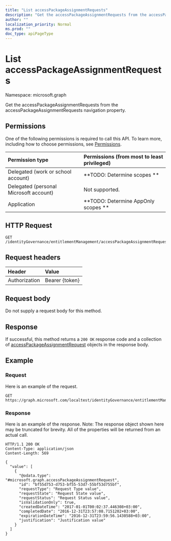```yaml
---
title: "List accessPackageAssignmentRequests"
description: "Get the accessPackageAssignmentRequests from the accessPackageAssignmentRequests navigation property."
author: ""
localization_priority: Normal
ms.prod: ""
doc_type: apiPageType
---
```


# List accessPackageAssignmentRequests

Namespace: microsoft.graph

Get the accessPackageAssignmentRequests from the accessPackageAssignmentRequests navigation property.

## Permissions
One of the following permissions is required to call this API. To learn more, including how to choose permissions, see [Permissions](/concepts/permissions-reference.md).

|Permission type|Permissions (from most to least privileged)|
|:---|:---|
|Delegated (work or school account)|**TODO: Determine scopes **|
|Delegated (personal Microsoft account)|Not supported.|
|Application|**TODO: Determine AppOnly scopes **|

## HTTP Request
<!-- {
  "blockType": "ignored"
}
-->
``` http
GET /identityGovernance/entitlementManagement/accessPackageAssignmentRequests
```

## Request headers
|Header|Value|
|:---|:---|
|Authorization|Bearer {token}|

## Request body
Do not supply a request body for this method.

## Response
If successful, this method returns a `200 OK` response code and a collection of [accessPackageAssignmentRequest](../resources/accesspackageassignmentrequest.md) objects in the response body.

## Example

### Request
Here is an example of the request.
<!-- {
  "blockType": "request",
  "name": "get_accesspackageassignmentrequest"
}
-->
``` http
GET https://graph.microsoft.com/localtest/identityGovernance/entitlementManagement/accessPackageAssignmentRequests
```

### Response
Here is an example of the response. Note: The response object shown here may be truncated for brevity. All of the properties will be returned from an actual call.
<!-- {
  "blockType": "response",
  "truncated": true,
  "@odata.type": "collection(microsoft.graph.accesspackageassignmentrequest)"
}
-->
``` http
HTTP/1.1 200 OK
Content-Type: application/json
Content-Length: 569

{
  "value": [
    {
      "@odata.type": "#microsoft.graph.accessPackageAssignmentRequest",
      "id": "bf55d753-d753-bf55-53d7-55bf53d755bf",
      "requestType": "Request Type value",
      "requestState": "Request State value",
      "requestStatus": "Request Status value",
      "isValidationOnly": true,
      "createdDateTime": "2017-01-01T00:02:37.446308+03:00",
      "completedDate": "2016-12-31T23:57:08.7151202+03:00",
      "expirationDateTime": "2016-12-31T23:59:56.1430588+03:00",
      "justification": "Justification value"
    }
  ]
}
```

